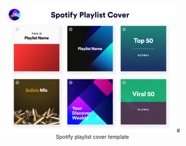 <center><img height="350" src="https://raw.githubusercontent.com/krjayesh/spotify-playlist-cover-template/main/Sotify%20Playlist%20Cover.png">
# Spotify playlist cover template
